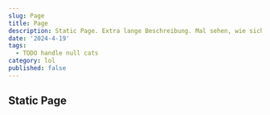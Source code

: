 ```yaml
---
slug: Page
title: Page
description: Static Page. Extra lange Beschreibung. Mal sehen, wie sich das auswirkt. Extra lange Beschreibung. Mal sehen, wie sich das auswirkt. Extra lange Beschreibung. Mal sehen, wie sich das auswirkt.
date: '2024-4-19'
tags:
  - TODO handle null cats
category: lol
published: false
---
```


## Static Page
